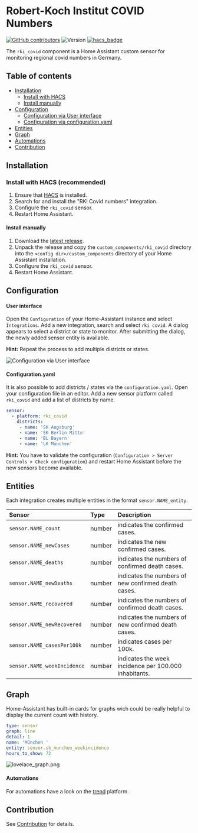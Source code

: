 # Robert-Koch Institut COVID Numbers

[![GitHub contributors](https://img.shields.io/github/contributors/thebino/rki_covid)](https://github.com/thebino/rki_covid/graphs/contributors)
![Version](https://img.shields.io/github/v/release/thebino/rki_covid)
[![hacs_badge](https://img.shields.io/badge/HACS-Default-orange.svg)](https://github.com/custom-components/hacs)

The `rki_covid` component is a Home Assistant custom sensor for monitoring regional covid numbers in Germany.


## Table of contents
* [Installation](#installation)
  * [Install with HACS](#install-with-hacs)
  * [Install manually](#install-manually)
* [Configuration](#configuration)
  * [Configuration via User interface](#user-interface)
  * [Configuration via configuration.yaml](#configurationyaml)
* [Entities](#entities)
* [Graph](#graph)
* [Automations](#automations)
* [Contribution](#contribution)

## Installation
### Install with HACS (recommended)
1. Ensure that [HACS](https://community.home-assistant.io/t/custom-component-hacs) is installed.
2. Search for and install the "RKI Covid numbers" integration.
3. Configure the `rki_covid` sensor.
4. Restart Home Assistant.

#### Install manually
1. Download the [latest release](https://github.com/thebino/rki_covid/releases/latest).
2. Unpack the release and copy the `custom_components/rki_covid` directory
   into the `<config dir>/custom_components` directory of your Home Assistant installation.
3. Configure the `rki_covid` sensor.
4. Restart Home Assistant.


## Configuration

#### User interface
Open the `Configuration` of your Home-Assistant instance and select `Integrations`.
Add a new integration, search and select `rki covid`.
A dialog appears to select a district or state to monitor.
After submitting the dialog, the newly added sensor entity is available.

**Hint:** Repeat the process to add multiple districts or states.

![Configuration via User interface](docs/configuration.gif)

#### Configuration.yaml
It is also possible to add districts / states via the `configuration.yaml`.
Open your configuration file in an editor.
Add a new sensor platform called `rki_covid` and add a list of districts by name.

```yaml
sensor:
  - platform: rki_covid
    districts:
     - name: 'SK Augsburg'
     - name: 'SK Berlin Mitte'
     - name: 'BL Bayern'
     - name: 'LK München'
```

**Hint:** You have to validate the configuration (`Configuration > Server Controls > Check configuration`) and restart Home Assistant before the new sensors become available.



## Entities

Each integration creates multiple entities in the format `sensor.NAME_entity`.

|Sensor  |Type|Description
|:-----------|:---|:------------
|`sensor.NAME_count`| number | indicates the confirmed cases.
|`sensor.NAME_newCases`| number | indicates the new confirmed cases.
|`sensor.NAME_deaths`| number | indicates the numbers of confirmed death cases.
|`sensor.NAME_newDeaths`| number | indicates the numbers of new confirmed death cases.
|`sensor.NAME_recovered`| number | indicates the numbers of confirmed death cases.
|`sensor.NAME_newRecovered`| number | indicates the numbers of new confirmed death cases.
|`sensor.NAME_casesPer100k`| number | indicates cases per 100k.
|`sensor.NAME_weekIncidence`| number | indicates the week incidence per 100.000 inhabitants.


## Graph
Home-Assistant has built-in cards for graphs wich could be really helpful to display the current count with history.

```yaml
type: sensor
graph: line
detail: 1
name: 'München '
entity: sensor.sk_munchen_weekincidence
hours_to_show: 72
```

![lovelace_graph.png](docs/lovelace_graph.png)

#### Automations
For automations have a look on the [trend](https://www.home-assistant.io/integrations/trend/) platform.


## Contribution
See [Contribution](CONTRIBUTING.md) for details.
